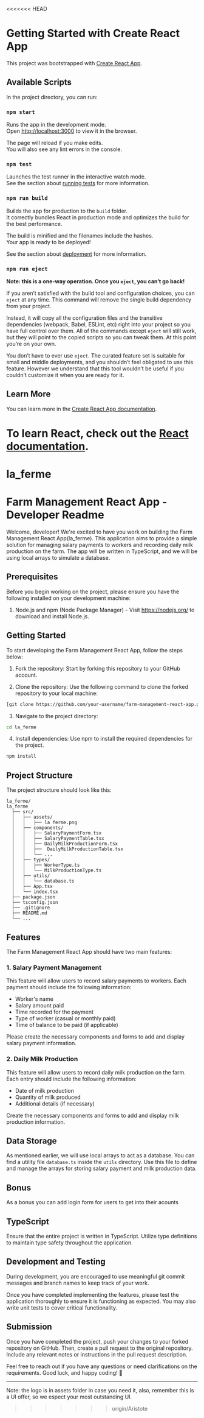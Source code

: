 <<<<<<< HEAD
# Getting Started with Create React App

This project was bootstrapped with [Create React App](https://github.com/facebook/create-react-app).

## Available Scripts

In the project directory, you can run:

### `npm start`

Runs the app in the development mode.\
Open [http://localhost:3000](http://localhost:3000) to view it in the browser.

The page will reload if you make edits.\
You will also see any lint errors in the console.

### `npm test`

Launches the test runner in the interactive watch mode.\
See the section about [running tests](https://facebook.github.io/create-react-app/docs/running-tests) for more information.

### `npm run build`

Builds the app for production to the `build` folder.\
It correctly bundles React in production mode and optimizes the build for the best performance.

The build is minified and the filenames include the hashes.\
Your app is ready to be deployed!

See the section about [deployment](https://facebook.github.io/create-react-app/docs/deployment) for more information.

### `npm run eject`

**Note: this is a one-way operation. Once you `eject`, you can’t go back!**

If you aren’t satisfied with the build tool and configuration choices, you can `eject` at any time. This command will remove the single build dependency from your project.

Instead, it will copy all the configuration files and the transitive dependencies (webpack, Babel, ESLint, etc) right into your project so you have full control over them. All of the commands except `eject` will still work, but they will point to the copied scripts so you can tweak them. At this point you’re on your own.

You don’t have to ever use `eject`. The curated feature set is suitable for small and middle deployments, and you shouldn’t feel obligated to use this feature. However we understand that this tool wouldn’t be useful if you couldn’t customize it when you are ready for it.

## Learn More

You can learn more in the [Create React App documentation](https://facebook.github.io/create-react-app/docs/getting-started).

To learn React, check out the [React documentation](https://reactjs.org/).
=======
# la_ferme

# Farm Management React App - Developer Readme

Welcome, developer! We're excited to have you work on building the Farm Management React App(la_ferme). This application aims to provide a simple solution for managing salary payments to workers and recording daily milk production on the farm. The app will be written in TypeScript, and we will be using local arrays to simulate a database.

## Prerequisites

Before you begin working on the project, please ensure you have the following installed on your development machine:

1. Node.js and npm (Node Package Manager) - Visit https://nodejs.org/ to download and install Node.js.

## Getting Started

To start developing the Farm Management React App, follow the steps below:

1. Fork the repository: Start by forking this repository to your GitHub account.

2. Clone the repository: Use the following command to clone the forked repository to your local machine:

```bash
[git clone https://github.com/your-username/farm-management-react-app.git](https://github.com/UsanaseD/la_ferme.git)
```

3. Navigate to the project directory:

```bash
cd la_ferme
```

4. Install dependencies: Use npm to install the required dependencies for the project.

```bash
npm install
```

## Project Structure

The project structure should look like this:

```
la_ferme/
la_ferme
  ├── src/
  │   ├── assets/
  │   │   ├── la ferme.png
  │   ├── components/
  │   │   ├── SalaryPaymentForm.tsx
  │   │   ├── SalaryPaymentTable.tsx
  │   │   ├── DailyMilkProductionForm.tsx
  │   │   ├──  DailyMilkProductionTable.tsx
  │   │   └── ...
  │   ├── types/
  │   │   ├── WorkerType.ts
  │   │   └── MilkProductionType.ts
  │   ├── utils/
  │   │   └── database.ts
  │   ├── App.tsx
  │   └── index.tsx
  ├── package.json
  ├── tsconfig.json
  ├── .gitignore
  ├── README.md
  └── ...
```

## Features

The Farm Management React App should have two main features:

### 1. Salary Payment Management

This feature will allow users to record salary payments to workers. Each payment should include the following information:

- Worker's name
- Salary amount paid
- Time recorded for the payment
- Type of worker (casual or monthly paid)
- Time of balance to be paid (if applicable)

Please create the necessary components and forms to add and display salary payment information.

### 2. Daily Milk Production

This feature will allow users to record daily milk production on the farm. Each entry should include the following information:

- Date of milk production
- Quantity of milk produced
- Additional details (if necessary)

Create the necessary components and forms to add and display milk production information.

## Data Storage

As mentioned earlier, we will use local arrays to act as a database. You can find a utility file `database.ts` inside the `utils` directory. Use this file to define and manage the arrays for storing salary payment and milk production data.

## Bonus

As a bonus you can add login form for users to get into their acounts

## TypeScript

Ensure that the entire project is written in TypeScript. Utilize type definitions to maintain type safety throughout the application.

## Development and Testing

During development, you are encouraged to use meaningful git commit messages and branch names to keep track of your work.

Once you have completed implementing the features, please test the application thoroughly to ensure it is functioning as expected. You may also write unit tests to cover critical functionality.

## Submission

Once you have completed the project, push your changes to your forked repository on GitHub. Then, create a pull request to the original repository. Include any relevant notes or instructions in the pull request description.

Feel free to reach out if you have any questions or need clarifications on the requirements. Good luck, and happy coding! 🚀

---

Note: the logo is in assets folder in case you need it, also, remember this is a UI offer, so we espect your most outstanding UI.
>>>>>>> origin/Aristote
